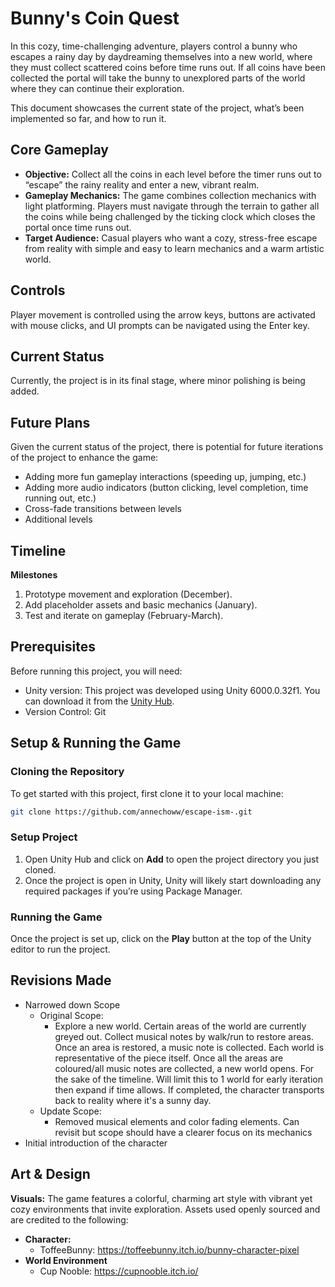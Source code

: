 # Bunny's Coin Quest
In this cozy, time-challenging adventure, players control a bunny who escapes a rainy day by daydreaming themselves into a new world, where they must collect scattered coins before time runs out. If all coins have been collected the portal will take the bunny to unexplored parts of the world where they can continue their exploration.

This document showcases the current state of the project, what’s been implemented so far, and how to run it.

## Core Gameplay
- **Objective:** Collect all the coins in each level before the timer runs out to “escape” the rainy reality and enter a new, vibrant realm.
- **Gameplay Mechanics:** The game combines collection mechanics with light platforming. Players must navigate through the terrain to gather all the coins while being challenged by the ticking clock which closes the portal once time runs out.
- **Target Audience:** Casual players who want a cozy, stress-free escape from reality with simple and easy to learn mechanics and a warm artistic world. 

## Controls
Player movement is controlled using the arrow keys, buttons are activated with mouse clicks, and UI prompts can be navigated using the Enter key.

## Current Status
Currently, the project is in its final stage, where minor polishing is being added.

## Future Plans
Given the current status of the project, there is potential for future iterations of the project to enhance the game:
- Adding more fun gameplay interactions (speeding up, jumping, etc.)
- Adding more audio indicators (button clicking, level completion, time running out, etc.)
- Cross-fade transitions between levels
- Additional levels

## Timeline
**Milestones**
1. Prototype movement and exploration (December).
2. Add placeholder assets and basic mechanics (January).
3. Test and iterate on gameplay (February-March).

## Prerequisites
Before running this project, you will need:
- Unity version: This project was developed using Unity 6000.0.32f1. You can download it from the [Unity Hub](https://unity3d.com/get-unity/download).
- Version Control: Git

## Setup & Running the Game
### Cloning the Repository
To get started with this project, first clone it to your local machine:

```bash
git clone https://github.com/annechoww/escape-ism-.git
```
### Setup Project
1. Open Unity Hub and click on **Add** to open the project directory you just cloned.
2. Once the project is open in Unity, Unity will likely start downloading any required packages if you’re using Package Manager.

### Running the Game
Once the project is set up, click on the **Play** button at the top of the Unity editor to run the project.

## Revisions Made
- Narrowed down Scope
  - Original Scope: 
    - Explore a new world. Certain areas of the world are currently greyed out. Collect musical notes by walk/run to restore areas. Once an area is restored, a music note is collected. Each world is representative of the piece itself. Once all the areas are coloured/all music notes are collected, a new world opens. 
For the sake of the timeline. Will limit this to 1 world for early iteration then expand if time allows. If completed, the character transports back to reality where it's a sunny day.
  - Update Scope:
    - Removed musical elements and color fading elements. Can revisit but scope should have a clearer focus on its mechanics  
- Initial introduction of the character

## Art & Design
**Visuals:** The game features a colorful, charming art style with vibrant yet cozy environments that invite exploration. Assets used openly sourced and are credited to the following:
- **Character:**
  - ToffeeBunny: https://toffeebunny.itch.io/bunny-character-pixel 
- **World Environment**
  - Cup Nooble: https://cupnooble.itch.io/
